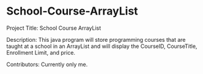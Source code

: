 # School-Course-ArrayList

Project Title: School Course ArrayList

Description: This java program will store programming courses
that are taught at a school in an ArrayList and will display
the CourseID, CourseTitle, Enrollment Limit, and price.

Contributors: Currently only me.
